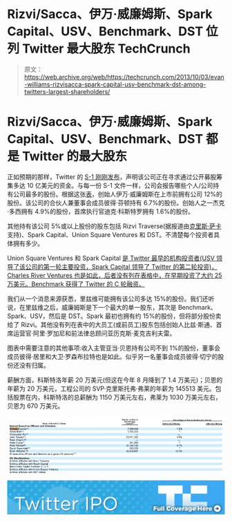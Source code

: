 # Rizvi/Sacca、伊万·威廉姆斯、Spark Capital、USV、Benchmark、DST 位列 Twitter 最大股东 TechCrunch

> 原文：<https://web.archive.org/web/https://techcrunch.com/2013/10/03/evan-williams-rizvisacca-spark-capital-usv-benchmark-dst-among-twitters-largest-shareholders/>

# Rizvi/Sacca、伊万·威廉姆斯、Spark Capital、USV、Benchmark、DST 都是 Twitter 的最大股东

正如预期的那样，Twitter 的 [S-1 刚刚发布](https://web.archive.org/web/20221209231229/https://beta.techcrunch.com/2013/10/03/twitter-files-for-1-billion-ipo-will-list-as-twtr/)，声明该公司正在寻求通过公开募股筹集多达 10 亿美元的资金。与每一份 S-1 文件一样，公司会报告哪些个人/公司持有公司最多的股份。根据这张[表](https://web.archive.org/web/20221209231229/http://www.sec.gov/Archives/edgar/data/1418091/000119312513390321/d564001ds1.htm)，创始人伊万·威廉姆斯在上市前拥有公司 12%的股份。该公司的合伙人兼董事会成员彼得·芬顿持有 6.7%的股份。创始人之一杰克·多西拥有 4.9%的股份，首席执行官迪克·科斯特罗拥有 1.6%的股份。

其他持有该公司 5%或以上股份的股东包括 Rizvi Traverse(据报道由[克里斯·萨卡](https://web.archive.org/web/20221209231229/http://www.reuters.com/article/2013/10/03/us-twitter-ipo-rizvi-insight-idUSBRE9920VW20131003?feedType=RSS&feedName=everything&virtualBrandChannel=11563)支持)、Spark Capital、Union Square Ventures 和 DST。不清楚每个投资者具体拥有多少。

Union Square Ventures 和 Spark Capital [是 Twitter 最早的机构投资者(USV 领导了该公司的第一轮主要投资，Spark Capital 领导了 Twitter 的第二轮投资)，Charles River Ventures 也是如此，后者没有列在表格中，在早期投资了大约 25 万美元。Benchmark 获得了 Twitter 的 C 轮融资。](https://web.archive.org/web/20221209231229/http://www.crunchbase.com/company/twitter)

我们从一个消息来源获悉，里兹维可能拥有该公司多达 15%的股份。我们还听说，在里兹维之后，威廉姆斯是下一个最大的单一股东，其次是 Benchmark、Spark、USV，然后是 DST。Spark 最初也拥有约 15%的股份，但将部分股份卖给了 Rizvi。其他没有列在表中的大员工(或前员工)股东包括创始人比兹·斯通、首席运营官·阿里·罗加尼和前法律总顾问亚历克斯·麦克吉利夫雷。

图表中需要注意的其他事项:收入主管亚当·贝恩持有公司不到 1%的股份，董事会成员彼得·居里和大卫·罗森布拉特也是如此。似乎另一名董事会成员彼得·切宁的股份还没有归属。

薪酬方面，科斯特洛年薪 20 万美元(但这在今年 8 月降到了 1.4 万美元)；贝恩的年薪为 20 万美元，工程公司的 SVP·克里斯托弗·弗莱的年薪为 145513 美元。包括股票在内，科斯特洛的总薪酬为 1150 万美元左右，弗莱为 1030 万美元左右，贝恩为 670 万美元。

[![Form_S-1](img/410d6795cb70bad1a49895a798ea0639.png)](https://web.archive.org/web/20221209231229/https://beta.techcrunch.com/2013/10/03/evan-williams-rizvisacca-spark-capital-usv-benchmark-dst-among-twitters-largest-shareholders/form_s-1/)

[![](img/32b69a3074cc604a5d2924e7c9836af3.png)](https://web.archive.org/web/20221209231229/https://beta.techcrunch.com/tag/twitter-ipo)